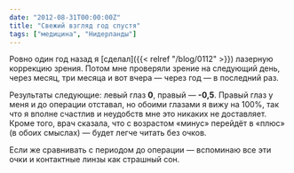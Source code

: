 ```yaml
---
date: "2012-08-31T00:00:00Z"
title: "Свежий взгляд год спустя"
tags: ["медицина", "Нидерланды"]
---
```


Ровно один год назад я [сделал]({{< relref "/blog/0112" >}}) лазерную коррекцию зрения. Потом мне проверяли зрение на следующий день, через месяц, три месяца и вот вчера — через год — в последний раз.

<!--more-->

Результаты следующие: левый глаз **0**, правый — **-0,5**. Правый глаз у меня и до операции отставал, но обоими глазами я вижу на 100%, так что я вполне счастлив и неудобств мне это никаких не доставляет. Кроме того, врач сказала, что с возрастом «минус» перейдёт в «плюс» (в обоих смыслах) — будет легче читать без очков.

Если же сравнивать с периодом до операции — вспоминаю все эти очки и контактные линзы как страшный сон.
